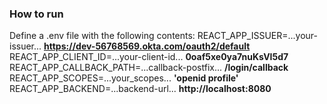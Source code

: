 ### How to run
Define a .env file with the following contents:
REACT_APP_ISSUER=...your-issuer... **https://dev-56768569.okta.com/oauth2/default**
REACT_APP_CLIENT_ID=...your-client-id... **0oaf5xe0ya7nuKsVI5d7**
REACT_APP_CALLBACK_PATH=...callback-postfix... **/login/callback**
REACT_APP_SCOPES=...your_scopes... **'openid profile'**
REACT_APP_BACKEND=...backend-url... **http://localhost:8080**